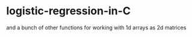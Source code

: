 # logistic-regression-in-C
and a bunch of other functions for working with 1d arrays as 2d matrices
